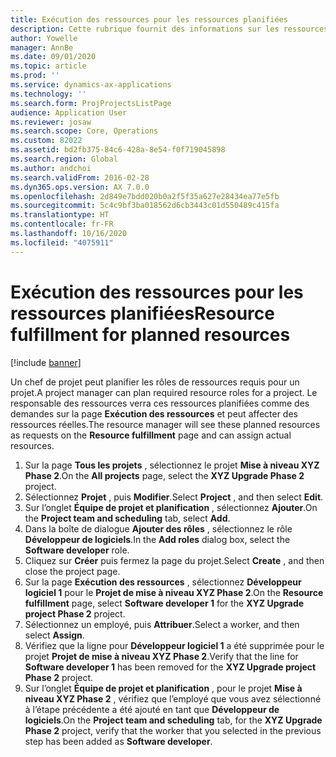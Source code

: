 ```yaml
---
title: Exécution des ressources pour les ressources planifiées
description: Cette rubrique fournit des informations sur les ressources planifiées d’un projet.
author: Yowelle
manager: AnnBe
ms.date: 09/01/2020
ms.topic: article
ms.prod: ''
ms.service: dynamics-ax-applications
ms.technology: ''
ms.search.form: ProjProjectsListPage
audience: Application User
ms.reviewer: josaw
ms.search.scope: Core, Operations
ms.custom: 82022
ms.assetid: bd2fb375-84c6-428a-8e54-f0f719045898
ms.search.region: Global
ms.author: andchoi
ms.search.validFrom: 2016-02-28
ms.dyn365.ops.version: AX 7.0.0
ms.openlocfilehash: 2d849e7bdd020b0a2f5f35a627e28434ea77e5fb
ms.sourcegitcommit: 5c4c9bf3ba018562d6cb3443c01d550489c415fa
ms.translationtype: HT
ms.contentlocale: fr-FR
ms.lasthandoff: 10/16/2020
ms.locfileid: "4075911"
---
```

# <a name="resource-fulfillment-for-planned-resources"></a><span data-ttu-id="8c70d-103">Exécution des ressources pour les ressources planifiées</span><span class="sxs-lookup"><span data-stu-id="8c70d-103">Resource fulfillment for planned resources</span></span>

[!include [banner](../includes/banner.md)]

<span data-ttu-id="8c70d-104">Un chef de projet peut planifier les rôles de ressources requis pour un projet.</span><span class="sxs-lookup"><span data-stu-id="8c70d-104">A project manager can plan required resource roles for a project.</span></span> <span data-ttu-id="8c70d-105">Le responsable des ressources verra ces ressources planifiées comme des demandes sur la page **Exécution des ressources** et peut affecter des ressources réelles.</span><span class="sxs-lookup"><span data-stu-id="8c70d-105">The resource manager will see these planned resources as requests on the **Resource fulfillment** page and can assign actual resources.</span></span>

1. <span data-ttu-id="8c70d-106">Sur la page **Tous les projets** , sélectionnez le projet **Mise à niveau XYZ Phase 2**.</span><span class="sxs-lookup"><span data-stu-id="8c70d-106">On the **All projects** page, select the **XYZ Upgrade Phase 2** project.</span></span>
2. <span data-ttu-id="8c70d-107">Sélectionnez **Projet** , puis **Modifier**.</span><span class="sxs-lookup"><span data-stu-id="8c70d-107">Select **Project** , and then select **Edit**.</span></span>
3. <span data-ttu-id="8c70d-108">Sur l’onglet **Équipe de projet et planification** , sélectionnez **Ajouter**.</span><span class="sxs-lookup"><span data-stu-id="8c70d-108">On the **Project team and scheduling** tab, select **Add**.</span></span>
4. <span data-ttu-id="8c70d-109">Dans la boîte de dialogue **Ajouter des rôles** , sélectionnez le rôle **Développeur de logiciels**.</span><span class="sxs-lookup"><span data-stu-id="8c70d-109">In the **Add roles** dialog box, select the **Software developer** role.</span></span>
5. <span data-ttu-id="8c70d-110">Cliquez sur **Créer** puis fermez la page du projet.</span><span class="sxs-lookup"><span data-stu-id="8c70d-110">Select **Create** , and then close the project page.</span></span>
6. <span data-ttu-id="8c70d-111">Sur la page **Exécution des ressources** , sélectionnez **Développeur logiciel 1** pour le **Projet de mise à niveau XYZ Phase 2**.</span><span class="sxs-lookup"><span data-stu-id="8c70d-111">On the **Resource fulfillment** page, select **Software developer 1** for the **XYZ Upgrade project Phase 2** project.</span></span>
7. <span data-ttu-id="8c70d-112">Sélectionnez un employé, puis **Attribuer**.</span><span class="sxs-lookup"><span data-stu-id="8c70d-112">Select a worker, and then select **Assign**.</span></span>
8. <span data-ttu-id="8c70d-113">Vérifiez que la ligne pour **Développeur logiciel 1** a été supprimée pour le projet **Projet de mise à niveau XYZ Phase 2**.</span><span class="sxs-lookup"><span data-stu-id="8c70d-113">Verify that the line for **Software developer 1** has been removed for the **XYZ Upgrade project Phase 2** project.</span></span>
9. <span data-ttu-id="8c70d-114">Sur l’onglet **Équipe de projet et planification** , pour le projet **Mise à niveau XYZ Phase 2** , vérifiez que l’employé que vous avez sélectionné à l’étape précédente a été ajouté en tant que **Développeur de logiciels**.</span><span class="sxs-lookup"><span data-stu-id="8c70d-114">On the **Project team and scheduling** tab, for the **XYZ Upgrade Phase 2** project, verify that the worker that you selected in the previous step has been added as **Software developer**.</span></span>
